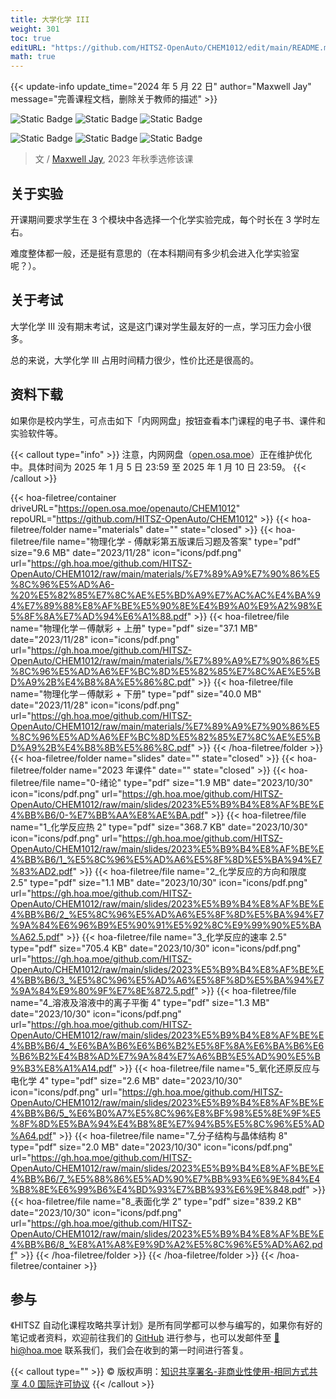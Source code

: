 ```yaml
---
title: 大学化学 III
weight: 301
toc: true
editURL: "https://github.com/HITSZ-OpenAuto/CHEM1012/edit/main/README.md"
math: true
---
```


{{< update-info update_time="2024 年 5 月 22 日" author="Maxwell Jay" message="完善课程文档，删除关于教师的描述" >}}

<div class="img-div hx-mt-4 hx-flex-row hx-justify-start hx-items-center">

![Static Badge](https://img.shields.io/badge/%E8%80%83%E6%9F%A5%E8%AF%BE-green)
![Static Badge](https://img.shields.io/badge/%E5%AD%A6%E5%88%86-2-moccasin)
![Static Badge](https://img.shields.io/badge/%E8%B7%A8%E4%B8%93%E4%B8%9A%E9%80%89%E4%BF%AE%E8%AF%BE-lightskyblue)

![Static Badge](https://img.shields.io/badge/%E6%88%90%E7%BB%A9%E6%9E%84%E6%88%90-gold)
![Static Badge](https://img.shields.io/badge/%E5%B9%B3%E6%97%B6%E4%BD%9C%E4%B8%9A-60%25-wheat)
![Static Badge](https://img.shields.io/badge/%E5%AE%9E%E9%AA%8C-40%25-wheat)

</div>

> 文 / [Maxwell Jay](https://github.com/MaxwellJay256), 2023 年秋季选修该课

## 关于实验

开课期间要求学生在 3 个模块中各选择一个化学实验完成，每个时长在 3 学时左右。

难度整体都一般，还是挺有意思的（在本科期间有多少机会进入化学实验室呢？）。

## 关于考试

大学化学 III 没有期末考试，这是这门课对学生最友好的一点，学习压力会小很多。

总的来说，大学化学 III 占用时间精力很少，性价比还是很高的。

## 资料下载

如果你是校内学生，可点击如下「内网网盘」按钮查看本门课程的电子书、课件和实验软件等。

{{< callout type="info" >}}
  注意，内网网盘（[open.osa.moe](https://open.osa.moe/openauto)）正在维护优化中。具体时间为 2025 年 1 月 5 日 23:59 至 2025 年 1 月 10 日 23:59。
{{< /callout >}}

{{< hoa-filetree/container driveURL="https://open.osa.moe/openauto/CHEM1012" repoURL="https://github.com/HITSZ-OpenAuto/CHEM1012" >}}
  {{< hoa-filetree/folder name="materials" date="" state="closed" >}}
    {{< hoa-filetree/file name="物理化学 - 傅献彩第五版课后习题及答案" type="pdf" size="9.6 MB" date="2023/11/28" icon="icons/pdf.png" url="https://gh.hoa.moe/github.com/HITSZ-OpenAuto/CHEM1012/raw/main/materials/%E7%89%A9%E7%90%86%E5%8C%96%E5%AD%A6-%20%E5%82%85%E7%8C%AE%E5%BD%A9%E7%AC%AC%E4%BA%94%E7%89%88%E8%AF%BE%E5%90%8E%E4%B9%A0%E9%A2%98%E5%8F%8A%E7%AD%94%E6%A1%88.pdf" >}}
    {{< hoa-filetree/file name="物理化学－傅献彩 + 上册" type="pdf" size="37.1 MB" date="2023/11/28" icon="icons/pdf.png" url="https://gh.hoa.moe/github.com/HITSZ-OpenAuto/CHEM1012/raw/main/materials/%E7%89%A9%E7%90%86%E5%8C%96%E5%AD%A6%EF%BC%8D%E5%82%85%E7%8C%AE%E5%BD%A9%2B%E4%B8%8A%E5%86%8C.pdf" >}}
    {{< hoa-filetree/file name="物理化学－傅献彩 + 下册" type="pdf" size="40.0 MB" date="2023/11/28" icon="icons/pdf.png" url="https://gh.hoa.moe/github.com/HITSZ-OpenAuto/CHEM1012/raw/main/materials/%E7%89%A9%E7%90%86%E5%8C%96%E5%AD%A6%EF%BC%8D%E5%82%85%E7%8C%AE%E5%BD%A9%2B%E4%B8%8B%E5%86%8C.pdf" >}}
  {{< /hoa-filetree/folder >}}
  {{< hoa-filetree/folder name="slides" date="" state="closed" >}}
  {{< hoa-filetree/folder name="2023 年课件" date="" state="closed" >}}
    {{< hoa-filetree/file name="0-绪论" type="pdf" size="1.9 MB" date="2023/10/30" icon="icons/pdf.png" url="https://gh.hoa.moe/github.com/HITSZ-OpenAuto/CHEM1012/raw/main/slides/2023%E5%B9%B4%E8%AF%BE%E4%BB%B6/0-%E7%BB%AA%E8%AE%BA.pdf" >}}
    {{< hoa-filetree/file name="1_化学反应热 2" type="pdf" size="368.7 KB" date="2023/10/30" icon="icons/pdf.png" url="https://gh.hoa.moe/github.com/HITSZ-OpenAuto/CHEM1012/raw/main/slides/2023%E5%B9%B4%E8%AF%BE%E4%BB%B6/1_%E5%8C%96%E5%AD%A6%E5%8F%8D%E5%BA%94%E7%83%AD2.pdf" >}}
    {{< hoa-filetree/file name="2_化学反应的方向和限度 2.5" type="pdf" size="1.1 MB" date="2023/10/30" icon="icons/pdf.png" url="https://gh.hoa.moe/github.com/HITSZ-OpenAuto/CHEM1012/raw/main/slides/2023%E5%B9%B4%E8%AF%BE%E4%BB%B6/2_%E5%8C%96%E5%AD%A6%E5%8F%8D%E5%BA%94%E7%9A%84%E6%96%B9%E5%90%91%E5%92%8C%E9%99%90%E5%BA%A62.5.pdf" >}}
    {{< hoa-filetree/file name="3_化学反应的速率 2.5" type="pdf" size="705.4 KB" date="2023/10/30" icon="icons/pdf.png" url="https://gh.hoa.moe/github.com/HITSZ-OpenAuto/CHEM1012/raw/main/slides/2023%E5%B9%B4%E8%AF%BE%E4%BB%B6/3_%E5%8C%96%E5%AD%A6%E5%8F%8D%E5%BA%94%E7%9A%84%E9%80%9F%E7%8E%872.5.pdf" >}}
    {{< hoa-filetree/file name="4_溶液及溶液中的离子平衡 4" type="pdf" size="1.3 MB" date="2023/10/30" icon="icons/pdf.png" url="https://gh.hoa.moe/github.com/HITSZ-OpenAuto/CHEM1012/raw/main/slides/2023%E5%B9%B4%E8%AF%BE%E4%BB%B6/4_%E6%BA%B6%E6%B6%B2%E5%8F%8A%E6%BA%B6%E6%B6%B2%E4%B8%AD%E7%9A%84%E7%A6%BB%E5%AD%90%E5%B9%B3%E8%A1%A14.pdf" >}}
    {{< hoa-filetree/file name="5_氧化还原反应与电化学 4" type="pdf" size="2.6 MB" date="2023/10/30" icon="icons/pdf.png" url="https://gh.hoa.moe/github.com/HITSZ-OpenAuto/CHEM1012/raw/main/slides/2023%E5%B9%B4%E8%AF%BE%E4%BB%B6/5_%E6%B0%A7%E5%8C%96%E8%BF%98%E5%8E%9F%E5%8F%8D%E5%BA%94%E4%B8%8E%E7%94%B5%E5%8C%96%E5%AD%A64.pdf" >}}
    {{< hoa-filetree/file name="7_分子结构与晶体结构 8" type="pdf" size="2.0 MB" date="2023/10/30" icon="icons/pdf.png" url="https://gh.hoa.moe/github.com/HITSZ-OpenAuto/CHEM1012/raw/main/slides/2023%E5%B9%B4%E8%AF%BE%E4%BB%B6/7_%E5%88%86%E5%AD%90%E7%BB%93%E6%9E%84%E4%B8%8E%E6%99%B6%E4%BD%93%E7%BB%93%E6%9E%848.pdf" >}}
    {{< hoa-filetree/file name="8_表面化学 2" type="pdf" size="839.2 KB" date="2023/10/30" icon="icons/pdf.png" url="https://gh.hoa.moe/github.com/HITSZ-OpenAuto/CHEM1012/raw/main/slides/2023%E5%B9%B4%E8%AF%BE%E4%BB%B6/8_%E8%A1%A8%E9%9D%A2%E5%8C%96%E5%AD%A62.pdf" >}}
  {{< /hoa-filetree/folder >}}
  {{< /hoa-filetree/folder >}}
{{< /hoa-filetree/container >}}

## 参与

《HITSZ 自动化课程攻略共享计划》是所有同学都可以参与编写的，如果你有好的笔记或者资料，欢迎前往我们的 [GitHub](https://github.com/HITSZ-OpenAuto) 进行参与，也可以发邮件至 [📮hi@hoa.moe](mailto:hi@hoa.moe) 联系我们，我们会在收到的第一时间进行答复。

{{< callout type="" >}}
  © 版权声明：[知识共享署名-非商业性使用-相同方式共享 4.0 国际许可协议](https://creativecommons.org/licenses/by-nc-sa/4.0/)
{{< /callout >}}
